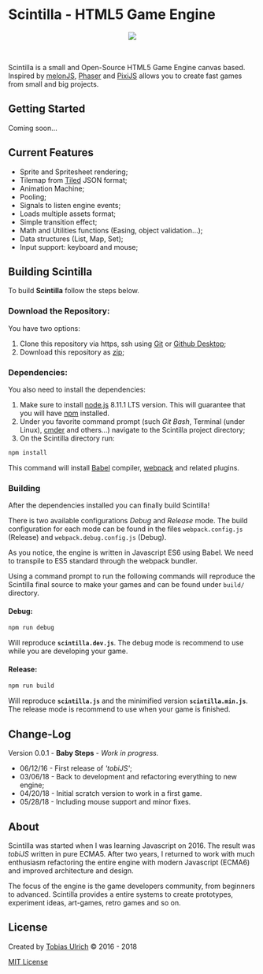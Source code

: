 # Scintilla - HTML5 Game Engine

<div align="center" style="margin:16px 0">
<img src="https://raw.githubusercontent.com/tobiasbu/scintilla/master/resources/scintilla_logo_official.png"/>
</div>
<br/>

Scintilla is a small and Open-Source HTML5 Game Engine canvas based. Inspired by [melonJS](http://melonjs.org/), [Phaser](https://phaser.io/) and [PixiJS](http://www.pixijs.com/) allows you to create fast games from small and big projects.

## Getting Started

Coming soon...

## Current Features

- Sprite and Spritesheet rendering;
- Tilemap from [Tiled](https://www.mapeditor.org/) JSON format;
- Animation Machine;
- Pooling;
- Signals to listen engine events;
- Loads multiple assets format;
- Simple transition effect;
- Math and Utilities functions (Easing, object validation...);
- Data structures (List, Map, Set);
- Input support: keyboard and mouse;

## Building Scintilla

To build **Scintilla** follow the steps below. 

### Download the Repository:

You have two options:

1. Clone this repository via https, ssh using [Git](https://git-scm.com/) or [Github Desktop](https://desktop.github.com/);
2. Download this repository as [zip](https://github.com/tobiasbu/scintilla/archive/master.zip);

### Dependencies:

You also need to install the dependencies: 

1. Make sure to install [node.js](https://nodejs.org/en/) 8.11.1 LTS version. This will guarantee that you will have [npm](https://www.npmjs.com/) installed. 
2. Under you favorite command prompt (such *Git Bash*, Terminal (under Linux), [cmder](http://cmder.net/) and others...) navigate to the Scintilla project directory;
3. On the Scintilla directory run:

```bash
npm install
```
This command will install [Babel](https://babeljs.io/) compiler, [webpack](https://webpack.js.org/) and related plugins.


### Building

After the dependencies installed you can finally build Scintilla!

There is two available configurations *Debug* and *Release* mode. The build configuration for each mode can be found in the files `webpack.config.js` (Release) and `webpack.debug.config.js` (Debug).

As you notice, the engine is written in Javascript ES6 using Babel. We need to transpile to ES5 standard through the webpack bundler. 

Using a command prompt to run the following commands  will reproduce the Scintilla final source to make your games and can be found under `build/` directory.

#### Debug: 

```bash
npm run debug
```

Will reproduce **`scintilla.dev.js`**. 
The debug mode is recommend to use while you are developing your game.

#### Release: 

```bash
npm run build
``` 

Will reproduce **`scintilla.js`** and the minimified version **`scintilla.min.js`**.
The release mode is recommend to use when your game is finished. 

## Change-Log

Version 0.0.1 - **Baby Steps** - _Work in progress._

- 06/12/16 - First release of _'tobiJS'_;
- 03/06/18 - Back to development and refactoring everything to new engine;
- 04/20/18 - Initial scratch version to work in a first game.
- 05/28/18 - Including mouse support and minor fixes.

## About

Scintilla was started when I was learning Javascript on 2016. The result was _tobiJS_ written in pure ECMA5. After two years, I returned to work with much enthusiasm refactoring the entire engine with modern Javascript (ECMA6) and improved architecture and design.

The focus of the engine is the game developers community, from  beginners to advanced. Scintilla provides a entire systems to create prototypes, experiment ideas, art-games, retro games and so on.  

## License

Created by [Tobias Ulrich](mailto:tobiasbulrich@gmail.com) &copy; 2016 - 2018 

[MIT License](https://github.com/tobiasbu/scintilla/blob/master/LICENSE.md) 

[logo]: https://raw.githubusercontent.com/tobiasbu/scintilla/master/resources/scintilla_logo.png
